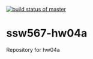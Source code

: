 [![build status of master](https://circleci.com/gh/Ashayp/SSW567.svg?style=svg)](https://app.circleci.com/pipelines/github/Ashayp/SSW567?branch=main&filter=all)

# ssw567-hw04a
Repository for hw04a
